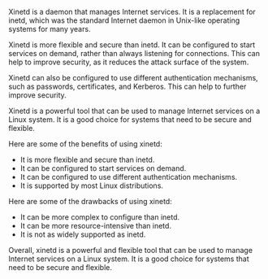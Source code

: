 Xinetd is a daemon that manages Internet services. It is a replacement for inetd, which was the standard Internet daemon in Unix-like operating systems for many years.

Xinetd is more flexible and secure than inetd. It can be configured to start services on demand, rather than always listening for connections. This can help to improve security, as it reduces the attack surface of the system.

Xinetd can also be configured to use different authentication mechanisms, such as passwords, certificates, and Kerberos. This can help to further improve security.

Xinetd is a powerful tool that can be used to manage Internet services on a Linux system. It is a good choice for systems that need to be secure and flexible.

Here are some of the benefits of using xinetd:

* It is more flexible and secure than inetd.
* It can be configured to start services on demand.
* It can be configured to use different authentication mechanisms.
* It is supported by most Linux distributions.

Here are some of the drawbacks of using xinetd:

* It can be more complex to configure than inetd.
* It can be more resource-intensive than inetd.
* It is not as widely supported as inetd.

Overall, xinetd is a powerful and flexible tool that can be used to manage Internet services on a Linux system. It is a good choice for systems that need to be secure and flexible.
